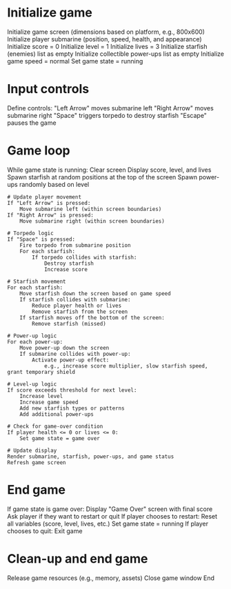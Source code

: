 # Initialize game
Initialize game screen (dimensions based on platform, e.g., 800x600)
Initialize player submarine (position, speed, health, and appearance)
Initialize score = 0
Initialize level = 1
Initialize lives = 3
Initialize starfish (enemies) list as empty
Initialize collectible power-ups list as empty
Initialize game speed = normal
Set game state = running

# Input controls
Define controls:
    "Left Arrow" moves submarine left
    "Right Arrow" moves submarine right
    "Space" triggers torpedo to destroy starfish
    "Escape" pauses the game

# Game loop
While game state is running:
    Clear screen
    Display score, level, and lives
    Spawn starfish at random positions at the top of the screen
    Spawn power-ups randomly based on level

    # Update player movement
    If "Left Arrow" is pressed:
        Move submarine left (within screen boundaries)
    If "Right Arrow" is pressed:
        Move submarine right (within screen boundaries)

    # Torpedo logic
    If "Space" is pressed:
        Fire torpedo from submarine position
        For each starfish:
            If torpedo collides with starfish:
                Destroy starfish
                Increase score

    # Starfish movement
    For each starfish:
        Move starfish down the screen based on game speed
        If starfish collides with submarine:
            Reduce player health or lives
            Remove starfish from the screen
        If starfish moves off the bottom of the screen:
            Remove starfish (missed)

    # Power-up logic
    For each power-up:
        Move power-up down the screen
        If submarine collides with power-up:
            Activate power-up effect:
                e.g., increase score multiplier, slow starfish speed, grant temporary shield

    # Level-up logic
    If score exceeds threshold for next level:
        Increase level
        Increase game speed
        Add new starfish types or patterns
        Add additional power-ups

    # Check for game-over condition
    If player health <= 0 or lives <= 0:
        Set game state = game over

    # Update display
    Render submarine, starfish, power-ups, and game status
    Refresh game screen

# End game
If game state is game over:
    Display "Game Over" screen with final score
    Ask player if they want to restart or quit
    If player chooses to restart:
        Reset all variables (score, level, lives, etc.)
        Set game state = running
    If player chooses to quit:
        Exit game

# Clean-up and end game
Release game resources (e.g., memory, assets)
Close game window
End



